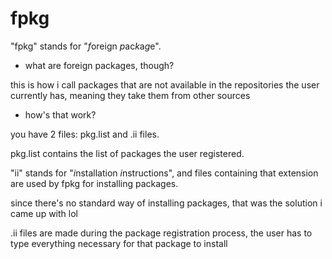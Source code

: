 # fpkg
"fpkg" stands for "*f*oreign *p*ac*k*a*g*e".

- what are foreign packages, though?

this is how i call packages that are not available in the repositories the user currently has, meaning they take them from other sources

- how's that work?

you have 2 files: pkg.list and .ii files.

pkg.list contains the list of packages the user registered.

"ii" stands for "*i*nstallation *i*nstructions", and files containing that extension are used by fpkg for installing packages.

since there's no standard way of installing packages, that was the solution i came up with lol

.ii files are made during the package registration process, the user has to type everything necessary for that package to install
